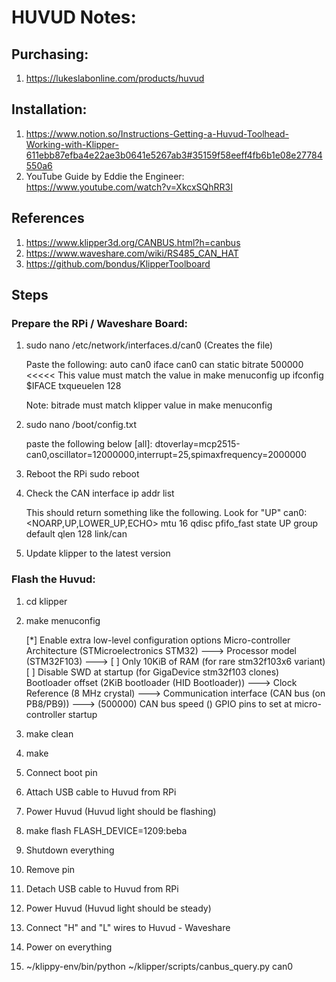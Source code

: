 # HUVUD Notes:

## Purchasing:
1. https://lukeslabonline.com/products/huvud

## Installation:
1.  https://www.notion.so/Instructions-Getting-a-Huvud-Toolhead-Working-with-Klipper-611ebb87efba4e22ae3b0641e5267ab3#35159f58eeff4fb6b1e08e27784550a6
2. YouTube Guide by Eddie the Engineer: https://www.youtube.com/watch?v=XkcxSQhRR3I

## References
1. https://www.klipper3d.org/CANBUS.html?h=canbus
2. https://www.waveshare.com/wiki/RS485_CAN_HAT
3. https://github.com/bondus/KlipperToolboard

## Steps
### Prepare the RPi / Waveshare Board:

1. sudo nano /etc/network/interfaces.d/can0  (Creates the file)

	Paste the following:
	auto can0
	iface can0 can static
		bitrate 500000                            <<<<< This value must match the value in make menuconfig
		up ifconfig $IFACE txqueuelen 128
	
	Note: bitrade must match klipper value in make menuconfig

2. 	sudo nano /boot/config.txt

	paste the following below [all]:
	dtoverlay=mcp2515-can0,oscillator=12000000,interrupt=25,spimaxfrequency=2000000

3.  Reboot the RPi
	sudo reboot
	
4.  Check the CAN interface
	ip addr list
	
	This should return something like the following.  Look for "UP"
	can0: <NOARP,UP,LOWER_UP,ECHO> mtu 16 qdisc pfifo_fast state UP group default qlen 128
    link/can

5.	Update klipper to the latest version

### Flash the Huvud:

1.	cd klipper
2.  make menuconfig
	
	[*] Enable extra low-level configuration options
		Micro-controller Architecture (STMicroelectronics STM32)  --->
		Processor model (STM32F103)  --->
	[ ] Only 10KiB of RAM (for rare stm32f103x6 variant)
	[ ] Disable SWD at startup (for GigaDevice stm32f103 clones)
		Bootloader offset (2KiB bootloader (HID Bootloader))  --->
		Clock Reference (8 MHz crystal)  --->
		Communication interface (CAN bus (on PB8/PB9))  --->
	(500000) CAN bus speed
	()  GPIO pins to set at micro-controller startup

3.	make clean
4.	make

5.	Connect boot pin
6.	Attach USB cable to Huvud from RPi
7.	Power Huvud (Huvud light should be flashing)

8.	make flash FLASH_DEVICE=1209:beba

9.  Shutdown everything
5.	Remove pin
6.	Detach USB cable to Huvud from RPi
7.	Power Huvud (Huvud light should be steady)
8.  Connect "H" and "L" wires to Huvud - Waveshare
9.	Power on everything
10.	~/klippy-env/bin/python ~/klipper/scripts/canbus_query.py can0

